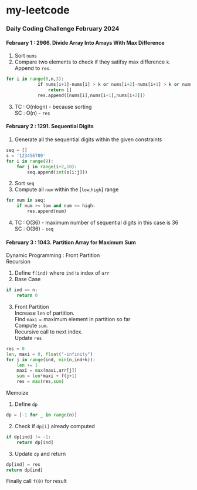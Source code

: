 # my-leetcode

### Daily Coding Challenge February 2024

#### February 1 : 2966. Divide Array Into Arrays With Max Difference

1. Sort `nums`
2. Compare two elements to check if they satifsy max difference `k`.<br>Append to `res`.

```python
for i in range(0,n,3):
            if nums[i+1]-nums[i] > k or nums[i+2]-nums[i+1] > k or nums[i+2]-nums[i] > k:
                return []
            res.append([nums[i],nums[i+1],nums[i+2]])
```

3. TC : O(nlogn) - because sorting <br>SC : O(n) - `res` 

#### February 2 : 1291. Sequential Digits 

1. Generate all the sequential digits within the given constraints
```python
seq = []
s = '123456789'
for i in range(9):
    for j in range(i+2,10):
        seq.append(int(s[i:j]))
```
2. Sort `seq`
3. Compute all `num` within the [`low`,`high`] range
```python
for num in seq:
    if num >= low and num <= high:
        res.append(num)
```
4. TC : O(36) - maximum number of sequential digits in this case is 36<br>SC : O(36) - `seq`

#### February 3 : 1043. Partition Array for Maximum Sum

Dynamic Programming : Front Partition<br>Recursion<br>

1. Define `f(ind)` where `ind` is index of `arr`
2. Base Case
```py
if ind == n:
    return 0
```
3. Front Partition<br>Increase `len` of partition. <br>Find `maxi` = maximum element in partition so far<br>Compute `sum`.<br>Recursive call to next index.<br>Update `res`
```py
res = 0
len, maxi = 0, float("-infinity")
for j in range(ind, min(n,ind+k)):
    len += 1
    maxi = max(maxi,arr[j])
    sum = len*maxi + f(j+1)
    res = max(res,sum)
```

Memoize<br>

1. Define `dp`
```py
dp = [-1 for _ in range(n)]
```
2. Check if `dp[i]` already computed
```py
if dp[ind] != -1:
    return dp[ind]
```
3. Update `dp` and return
```py
dp[ind] = res
return dp[ind]
```

Finally call `f(0)` for result